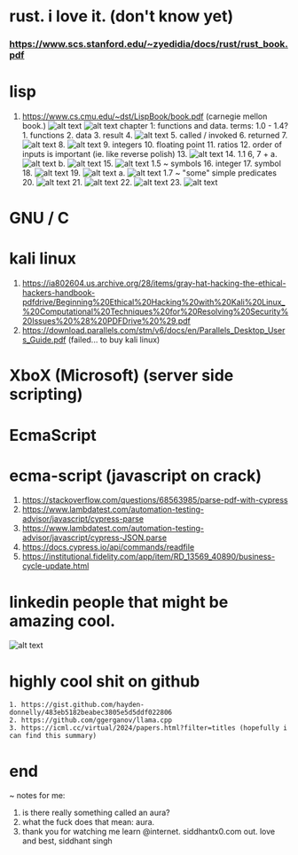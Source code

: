 # rust. i love it. (don't know yet)
### https://www.scs.stanford.edu/~zyedidia/docs/rust/rust_book.pdf
# lisp
1. https://www.cs.cmu.edu/~dst/LispBook/book.pdf (carnegie mellon book.)
    ![alt text](image.png)
    ![alt text](image-1.png)
    chapter 1: functions and data.
        terms:
            1.0 - 1.4?
            1. functions
            2. data
            3. result
            4. ![alt text](image-3.png)
            5. called / invoked
            6. returned
            7.![alt text](image-4.png)
            8. ![alt text](image-5.png)
            9. integers
            10. floating point
            11. ratios
            12. order of inputs is important (ie. like reverse polish)
            13. ![alt text](image-6.png)
            14. 1.1 6, 7 +
                a. ![alt text](image-7.png)
                b. ![alt text](image-8.png)
            15. ![alt text](image-9.png)
            1.5 ~ symbols
            16. integer
            17. symbol
            18. ![alt text](image-10.png)
            19. ![alt text](image-11.png)
                a. ![alt text](image-12.png)
            1.7 ~ "some" simple predicates
            20. ![alt text](image-13.png)
            21. ![alt text](image-14.png)
            22. ![alt text](image-15.png)
            23. ![alt text](image-16.png)

# GNU / C

# kali linux
1. https://ia802604.us.archive.org/28/items/gray-hat-hacking-the-ethical-hackers-handbook-pdfdrive/Beginning%20Ethical%20Hacking%20with%20Kali%20Linux_%20Computational%20Techniques%20for%20Resolving%20Security%20Issues%20%28%20PDFDrive%20%29.pdf
2. https://download.parallels.com/stm/v6/docs/en/Parallels_Desktop_Users_Guide.pdf (failed... to buy kali linux)

# XboX (Microsoft) (server side scripting)

# EcmaScript

# ecma-script (javascript on crack)
1. https://stackoverflow.com/questions/68563985/parse-pdf-with-cypress
2. https://www.lambdatest.com/automation-testing-advisor/javascript/cypress-parse
3. https://www.lambdatest.com/automation-testing-advisor/javascript/cypress-JSON.parse
4. https://docs.cypress.io/api/commands/readfile
5. https://institutional.fidelity.com/app/item/RD_13569_40890/business-cycle-update.html

# linkedin people that might be amazing cool.
![alt text](image-2.png)
# highly cool shit on github
    1. https://gist.github.com/hayden-donnelly/483eb5182beabec3805e5d5ddf022806
    2. https://github.com/ggerganov/llama.cpp
    3. https://icml.cc/virtual/2024/papers.html?filter=titles (hopefully i can find this summary)
# end
~ notes for me:
1. is there really something called an aura?
2. what the fuck does that mean: aura.
3. thank you for watching me learn @internet. siddhantx0.com out. love and best, siddhant singh